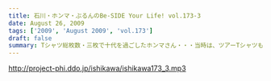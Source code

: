 ```yaml
---
title: 石川・ホンマ・ぶるんのBe-SIDE Your Life! vol.173-3
date: August 26, 2009
tags: ['2009', 'August 2009', 'vol.173']
draft: false
summary: Tシャツ総枚数・三枚で十代を過ごしたホンマさん・・・当時は、ツアーTシャツもなかったのでしょう。それだけにアーティストモノのTシャツを普段から着込んでいるのでしょうか！？NAMAE
---
```


http://project-phi.ddo.jp/ishikawa/ishikawa173_3.mp3
